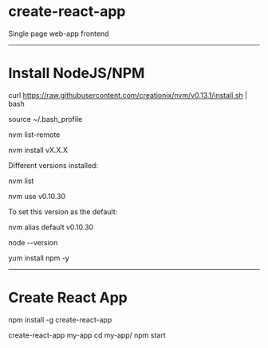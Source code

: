 # create-react-app
Single page web-app frontend

****
# Install NodeJS/NPM
curl https://raw.githubusercontent.com/creationix/nvm/v0.13.1/install.sh | bash

source ~/.bash_profile

nvm list-remote

nvm install vX.X.X

Different versions installed:

nvm list

nvm use v0.10.30

To set this version as the default:

nvm alias default v0.10.30

node --version

yum install npm -y

***

# Create React App
npm install -g create-react-app

create-react-app my-app
cd my-app/
npm start
